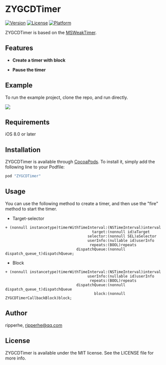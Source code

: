 # ZYGCDTimer

[![Version](https://img.shields.io/cocoapods/v/ZYGCDTimer.svg?style=flat)](http://cocoapods.org/pods/ZYGCDTimer)
[![License](https://img.shields.io/cocoapods/l/ZYGCDTimer.svg?style=flat)](http://cocoapods.org/pods/ZYGCDTimer)
[![Platform](https://img.shields.io/cocoapods/p/ZYGCDTimer.svg?style=flat)](http://cocoapods.org/pods/ZYGCDTimer)

ZYGCDTimer is based on the [MSWeakTimer](https://github.com/mindsnacks/MSWeakTimer).

## Features

* **Create a timer with block**
			
* **Pause the timer**

## Example

To run the example project, clone the repo, and run directly.

![](https://raw.githubusercontent.com/ripperhe/Resource/master/20170314/gcdtimer.png)

## Requirements

iOS 8.0 or later

## Installation

ZYGCDTimer is available through [CocoaPods](http://cocoapods.org). To install
it, simply add the following line to your Podfile:

```ruby
pod "ZYGCDTimer"
```

## Usage

You can use the following method to create a timer, and then use the "fire" method to start the timer.

* Target-selector

```objc****
+ (nonnull instancetype)timerWithTimeInterval:(NSTimeInterval)interval
                                       target:(nonnull id)aTarget
                                     selector:(nonnull SEL)aSelector
                                     userInfo:(nullable id)userInfo
                                      repeats:(BOOL)repeats
                                dispatchQueue:(nonnull dispatch_queue_t)dispatchQueue;
```

* Block

```objc
+ (nonnull instancetype)timerWithTimeInterval:(NSTimeInterval)interval
                                     userInfo:(nullable id)userInfo
                                      repeats:(BOOL)repeats
                                dispatchQueue:(nonnull dispatch_queue_t)dispatchQueue
                                        block:(nonnull ZYGCDTimerCallbackBlock)block;
```

## Author

ripperhe, ripperhe@qq.com

## License

ZYGCDTimer is available under the MIT license. See the LICENSE file for more info.
